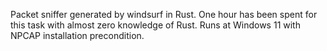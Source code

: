 Packet sniffer generated by windsurf in Rust.
One hour has been spent for this task with almost zero knowledge of Rust.
Runs at Windows 11 with NPCAP installation precondition.
